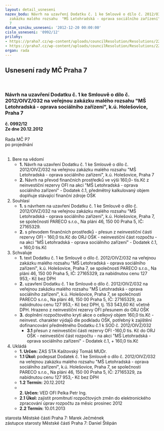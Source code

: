 ```yaml
---
layout: detail_usneseni
nazev_bodu: Návrh na uzavření Dodatku č. 1 ke Smlouvě o dílo č. 2012/OIVZ/032 na veřejnou
  zakázku malého rozsahu  "MŠ Letohradská - oprava sociálního zařízení", k.ú. Holešovice,  Praha
  7
datum_vzniku_usneseni: '2012-12-20 00:00:00'
cislo_usneseni: '0992/12'
prilohy:
- https://praha7.cz/wp-content/uploads/councilResolution/Resolutions/22198/65-12-dodatek_%c4%8d._1-_op.doc
- https://praha7.cz/wp-content/uploads/councilResolution/Resolutions/22198/65-12-%c5%be%c3%a1dost_o_prodlou%c5%been%c3%ad_term%c3%adnu_letohradsk%c3%a1.jpg
organ: rada
---
```

<div id="ucUsn_pList" class="usn">
	<span><h2>Usnesení rady MČ Praha 7 </h2>
<br></span><div class="standBody">
<span><h3>Návrh na uzavření Dodatku č. 1 ke Smlouvě o dílo č. 2012/OIVZ/032 na veřejnou zakázku malého rozsahu  "MŠ Letohradská - oprava sociálního zařízení", k.ú. Holešovice,  Praha 7</h3></span><div class="center">
		<strong>č. 0992/12</strong><br>
	</div>
<div class="center">
		<strong>Ze dne 20.12.2012</strong><br><br>
	</div>Rada MČ P7<br> po projednání<br><br><ol>
<li>Bere na vědomí<ul>
<li>
<strong>1.</strong> Návrh na uzavření Dodatku č. 1 ke Smlouvě o dílo č. 2012/OIVZ/032 na veřejnou zakázku malého rozsahu  "MŠ Letohradská - oprava sociálního zařízení", k.ú. Holešovice,  Praha 7</li>
<li>
<strong>2.</strong> Návrh na převod finančních prostředků ve výši 160,0- tis.Kč z neinvestiční rezervy OFI na akci "MŠ Letohradská - oprava sociálního zařízení" - Dodatek č.1, předmětný kalkulovaný objem doplňuje stávající finanční zdroje OŠK</li>
</ul>
</li>
<li>Souhlasí<ul>
<li>
<strong>1.</strong> s návrhem na uzavření Dodatku č. 1  ke Smlouvě o dílo č. 2012/OIVZ/032  na veřejnou zakázku malého rozsahu  "MŠ Letohradská - oprava sociálního zařízení", k.ú. Holešovice,  Praha 7, se společností  PARECO s.r.o., Na pláni 46, 150 00 Praha 5, IČ: 27165329. </li>
<li>
<strong>2.</strong> s převodem finančních prostředků - přesun z neinvestiční části rezervy OFI - 160,0 tis.Kč do ORJ OŠK - neinvestiční část rozpočtu - na akci "MŠ Letohradská - oprava sociálního zařízení" - Dodatek č.1,  + 160,0 tis.Kč</li>
</ul>
</li>
<li>Schvaluje<ul>
<li>
<strong>1.</strong> text Dodatku č. 1  ke Smlouvě o dílo č. 2012/OIVZ/032 na veřejnou zakázku malého rozsahu  "MŠ Letohradská - oprava sociálního zařízení", k.ú. Holešovice,  Praha 7, se společností  PARECO s.r.o., Na pláni 46, 150 00 Praha 5,  IČ: 27165329, za nabídnutou cenu 127 953,- Kč bez DPH </li>
<li>
<strong>2.</strong> uzavření Dodatku č. 1 ke Smlouvě o dílo č. 2012/OIVZ/032 na veřejnou zakázku malého rozsahu  "MŠ Letohradská - oprava sociálního zařízení", k.ú. Holešovice,  Praha 7, se společností  PARECO s.r.o., Na pláni 46, 150 00 Praha 5, IČ: 27165329, za nabídnutou cenu 127 953,-  Kč bez DPH, tj. 153 543,60 Kč včetně DPH. Hrazeno z neinvestiční rezervy OFI přesunem do ORJ OŠK </li>
<li>
<strong>3.</strong> doplnění rozpočtového krytí akce o celkový objem 160,0 tis.Kč - neinvest. charakter výdajů dle podkladu OŠK, potřebný k zajištění dofinancování předmětného Dodatku č.1 k SOD č. 2012/OIVZ/032<ul><li>
<strong>3.1</strong> přesun z neinvestiční části rezervy OFI  -160,0 tis. Kč do ORJ OŠK - neinvestiční část rozpočtu - na akci "MŠ Letohradská - oprava sociálního zařízení" - Dodatek č.1,  + 160,0 tis.Kč</li></ul>
</li>
</ul>
</li>
<li>Ukládá<ul>
<li>
<strong>1. Určen: </strong>ZAS STA Kaštovský Tomáš MUDr.</li>
<li>
<strong>1.1 Úkol: </strong>podepsat Dodatek č. 1 ke Smlouvě o dílo č. 2012/OIVZ/032 na veřejnou zakázku malého rozsahu  "MŠ Letohradská - oprava sociálního zařízení", k.ú. Holešovice,  Praha 7, se společností  PARECO s.r.o., Na pláni 46,  150 00 Praha 5, IČ: 27165329, za nabídnutou cenu 127 953,-  Kč bez DPH</li>
<li>
<strong>1.2 Termín: </strong>20.12.2012</li>
<li>
<strong><br>2. Určen: </strong>VED OFI Pelka Petr Ing.</li>
<li>
<strong>2.1 Úkol: </strong>zajistit promítnutí rozpočtových změn do elektronického zpracování úprav rozpočtu za měsíc prosinec 2012</li>
<li>
<strong>2.2 Termín: </strong>10.01.2013</li>
</ul>
</li>
</ol>starosta Městské části Praha 7: Marek Ječmének<br>zástupce starosty Městské části Praha 7: Daniel Štěpán 
</div>
</div>